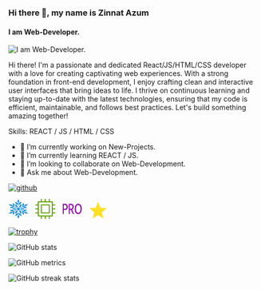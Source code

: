### Hi there 👋, my name is Zinnat Azum
#### I am Web-Developer.
![I am Web-Developer.]([[(https://www.canva.com/design/DAFlsdBm3h4/4fGSMigpcUDYJz5VfHReGw/view?utm_content=DAFlsdBm3h4&utm_campaign=designshare&utm_medium=link&utm_source=publishsharelink](https://www.facebook.com/photo/?fbid=152681067809910&set=a.109101572167860))])

Hi there! I'm a passionate and dedicated React/JS/HTML/CSS developer with a love for creating captivating web experiences. With a strong foundation in front-end development, I enjoy crafting clean and interactive user interfaces that bring ideas to life. I thrive on continuous learning and staying up-to-date with the latest technologies, ensuring that my code is efficient, maintainable, and follows best practices. Let's build something amazing together!

Skills:   REACT / JS / HTML / CSS

- 🔭 I’m currently working on New-Projects. 
- 🌱 I’m currently learning REACT / JS. 
- 👯 I’m looking to collaborate on Web-Development. 
- 💬 Ask me about Web-Development. 


[<img src='https://cdn.jsdelivr.net/npm/simple-icons@3.0.1/icons/github.svg' alt='github' height='40'>](https://github.com/Zinnat-Azum)  

<a href='https://archiveprogram.github.com/'><img src='https://raw.githubusercontent.com/acervenky/animated-github-badges/master/assets/acbadge.gif' width='40' height='40'></a> <a href='https://docs.github.com/en/developers'><img src='https://raw.githubusercontent.com/acervenky/animated-github-badges/master/assets/devbadge.gif' width='40' height='40'></a> <a href='https://github.com/pricing'><img src='https://raw.githubusercontent.com/acervenky/animated-github-badges/master/assets/pro.gif' width='40' height='40'></a> <a href='https://stars.github.com/'><img src='https://raw.githubusercontent.com/acervenky/animated-github-badges/master/assets/starbadge.gif' width='35' height='35'></a> 

[![trophy](https://github-profile-trophy.vercel.app/?username=Zinnat-Azum)](https://github.com/ryo-ma/github-profile-trophy)

![GitHub stats](https://github-readme-stats.vercel.app/api?username=Zinnat-Azum&show_icons=true)  

![GitHub metrics](https://metrics.lecoq.io/Zinnat-Azum)  

![GitHub streak stats](https://streak-stats.demolab.com/?user=Zinnat-Azum)  

